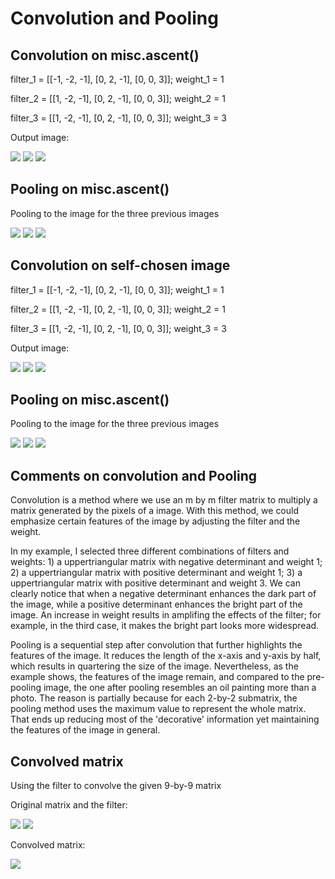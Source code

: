# Convolution and Pooling

## Convolution on misc.ascent()

filter_1 = [[-1, -2, -1], [0, 2, -1], [0, 0, 3]];  weight_1 =  1   

filter_2 = [[1, -2, -1], [0, 2, -1], [0, 0, 3]];   weight_2 = 1   

filter_3 = [[1, -2, -1], [0, 2, -1], [0, 0, 3]];   weight_3 = 3 


Output image:


![](cov_stairs_1.jpg)             ![](cov_stairs_2.jpg)               ![](cov_stairs_3.jpg)     



## Pooling on misc.ascent()

Pooling to the image for the three previous images

![](pool_stairs_1.jpg)            ![](pool_stairs_2.jpg)              ![](pool_stairs_3.jpg) 



## Convolution on self-chosen image

filter_1 = [[-1, -2, -1], [0, 2, -1], [0, 0, 3]];  weight_1 =  1   

filter_2 = [[1, -2, -1], [0, 2, -1], [0, 0, 3]];   weight_2 = 1   

filter_3 = [[1, -2, -1], [0, 2, -1], [0, 0, 3]];   weight_3 = 3 


Output image:


![](cov_wolfandman1.jpg)             ![](cov_wolfandman2.jpg)               ![](cov_wolfandman3.jpg)     



## Pooling on misc.ascent()

Pooling to the image for the three previous images

![](pool_wolfandman1.jpg)            ![](pool_wolfandman2.jpg)              ![](pool_wolfandman3.jpg) 



## Comments on convolution and Pooling

   Convolution is a method where we use an m by m filter matrix to multiply a matrix generated by the pixels of a image. With this method, we could emphasize certain features of the image by adjusting the filter and the weight. 
  
   In my example, I selected three different combinations of filters and weights: 1) a uppertriangular matrix with negative determinant and weight 1; 2) a uppertriangular matrix with positive determinant and weight 1; 3) a uppertriangular matrix with positive determinant and weight 3. We can clearly notice that when a negative determinant enhances the dark part of the image, while a positive determinant enhances the bright part of the image. An increase in weight results in amplifing the effects of the filter; for example, in the third case, it makes the bright part looks more widespread. 
   
   Pooling is a sequential step after convolution that further highlights the features of the image. It reduces the length of the x-axis and y-axis by half, which results in quartering the size of the image. Nevertheless, as the example shows, the features of the image remain, and compared to the pre-pooling image, the one after pooling resembles an oil painting more than a photo. The reason is partially because for each 2-by-2 submatrix, the pooling method uses the maximum value to represent the whole matrix. That ends up reducing most of the 'decorative' information yet maintaining the features of the image in general.

## Convolved matrix
Using the filter to convolve the given 9-by-9 matrix

Original matrix and the filter: 

![](original_matrix.png)            ![](filter.png) 

Convolved matrix:

![](convolved_matrix.png)  
